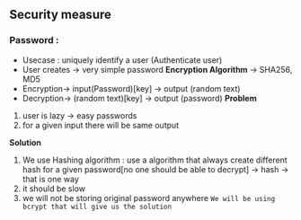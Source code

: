## Security measure

### Password :
 *  Usecase : uniquely identify a user (Authenticate user)
 *  User creates -> very simple password
**Encryption Algorithm**  -> SHA256, MD5
* Encryption-> input(Password)[key] -> output (random text) 
* Decryption-> (random text)[key] -> output (password) 
**Problem**
1. user is lazy -> easy passwords
2. for a given input there will be same output
<!-- Dictonary search
abcd ->ajafgadsbfbdsb
1234-> asdjhfgdsgjbdsfh
password -> akjfhdsjhf
 -->
 **Solution**
 1. We use Hashing algorithm : use a algorithm that always create different hash for a given password[no one should be able to decrypt] -> hash -> that is one way
 2. it should be slow
 3. we will not be storing original password anywhere
`We will be using bcrypt that will give us the solution` 
